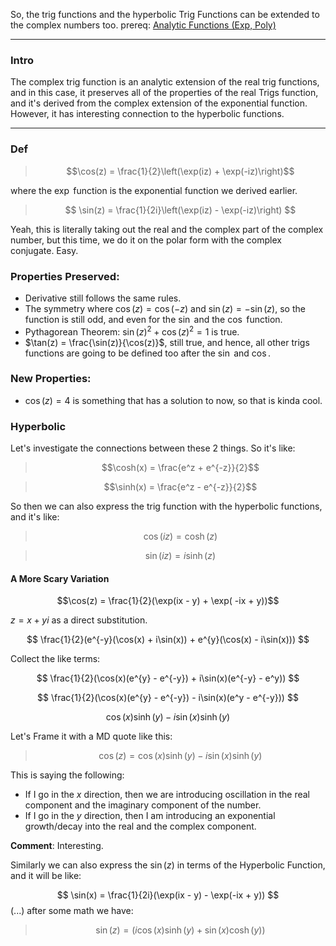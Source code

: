 So, the trig functions and  the hyperbolic Trig Functions can be extended to the complex numbers too. 
prereq: [Analytic Functions (Exp, Poly)](Analytic%20Functions%20(Exp,%20Poly).md)

---

### Intro

The complex trig function is an analytic extension of the real trig functions, and in this case, it preserves all of the properties of the real Trigs function, and it's derived from the complex extension of the exponential function. However, it has interesting connection to the hyperbolic functions. 

---
### Def 

> $$\cos(z) = \frac{1}{2}\left(\exp(iz) + \exp(-iz)\right)$$

where the $\exp$ function is the exponential function we derived earlier. 

> $$
> \sin(z) = \frac{1}{2i}\left(\exp(iz) - \exp(-iz)\right)
> $$

Yeah, this is literally taking out the real and the complex part of the complex number, but this time, we do it on the polar form with the complex conjugate. Easy. 

### Properties Preserved: 

* Derivative still follows the same rules. 
* The symmetry where $\cos(z) = \cos(-z)$ and $\sin(z) = -\sin(z)$, so the function is still odd, and even for the $\sin$ and the $\cos$ function. 
* Pythagorean Theorem:  $\sin(z)^2 + \cos(z)^2 = 1$ is true. 
* $\tan(z) = \frac{\sin(z)}{\cos(z)}$, still true, and hence, all other trigs functions are going to be defined too after the $\sin$ and $\cos$. 

### New Properties: 
* $\cos(z) = 4$ is something that has a solution to now, so that is kinda cool. 

### Hyperbolic 
Let's investigate the connections between these 2 things. So it's like: 

> $$\cosh(x) = \frac{e^z + e^{-z}}{2}$$

> $$\sinh(x) = \frac{e^z - e^{-z}}{2}$$

So then we can also express the trig function with the hyperbolic functions, and it's like: 

> $$\cos(iz) = \cosh(z)$$

> $$\sin(iz) = i\sinh(z)$$

#### A More Scary Variation

$$\cos(z) = \frac{1}{2}(\exp(ix - y) + \exp( -ix + y))$$

$z = x + yi$ as a direct substitution. 

$$
\frac{1}{2}(e^{-y}(\cos(x) + i\sin(x)) + e^{y}(\cos(x) - i\sin(x)))
$$

Collect the like terms: 

$$
\frac{1}{2}(\cos(x)(e^{y} - e^{-y}) + i\sin(x)(e^{-y} - e^y))
$$

$$
\frac{1}{2}(\cos(x)(e^{y} - e^{-y}) - i\sin(x)(e^y - e^{-y}))
$$

$$
\cos(x)\sinh(y) - i\sin(x)\sinh(y)
$$

Let's Frame it with a MD quote like this: 

> $$\cos(z) = \cos(x)\sinh(y) - i\sin(x)\sinh(y)$$

This is saying the following: 
* If I go in the $x$ direction, then we are introducing oscillation in the real component and the imaginary component of the number. 
* If I go in the $y$ direction, then I am introducing an exponential growth/decay into the real and the complex component. 

**Comment**:  Interesting. 

Similarly we can also express the $\sin(z)$ in terms of the Hyperbolic Function, and it will be like: 

$$
\sin(x) = \frac{1}{2i}(\exp(ix - y) - \exp(-ix + y))
$$
(...) after some math we have: 
> $$
> \sin(z) = (i\cos(x)\sinh(y) + \sin(x)\cosh(y))
> $$

